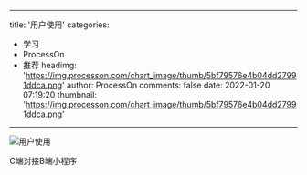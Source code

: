 
---
title: '用户使用'
categories: 
 - 学习
 - ProcessOn
 - 推荐
headimg: 'https://img.processon.com/chart_image/thumb/5bf79576e4b04dd27991ddca.png'
author: ProcessOn
comments: false
date: 2022-01-20 07:19:20
thumbnail: 'https://img.processon.com/chart_image/thumb/5bf79576e4b04dd27991ddca.png'
---

<div>   
<img class="thumb" alt="用户使用" src="https://img.processon.com/chart_image/thumb/5bf79576e4b04dd27991ddca.png" referrerpolicy="no-referrer">
<p>C端对接B端小程序</p>  
</div>
            
